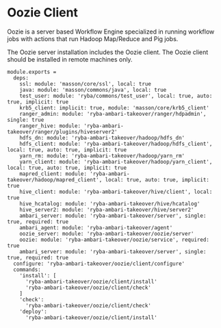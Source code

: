 
# Oozie Client

Oozie is a server based Workflow Engine specialized in running workflow jobs
with actions that run Hadoop Map/Reduce and Pig jobs.

The Oozie server installation includes the Oozie client. The Oozie client should
be installed in remote machines only.

    module.exports =
      deps:
        ssl: module: 'masson/core/ssl', local: true
        java: module: 'masson/commons/java', local: true
        test_user: module: 'ryba/commons/test_user', local: true, auto: true, implicit: true
        krb5_client: implicit: true, module: 'masson/core/krb5_client'
        ranger_admin: module: 'ryba-ambari-takeover/ranger/hdpadmin', single: true
        ranger_hive: module: 'ryba-ambari-takeover/ranger/plugins/hiveserver2'
        hdfs_dn: module: 'ryba-ambari-takeover/hadoop/hdfs_dn'
        hdfs_client: module: 'ryba-ambari-takeover/hadoop/hdfs_client', local: true, auto: true, implicit: true
        yarn_rm: module: 'ryba-ambari-takeover/hadoop/yarn_rm'
        yarn_client: module: 'ryba-ambari-takeover/hadoop/yarn_client', local: true, auto: true, implicit: true
        mapred_client: module: 'ryba-ambari-takeover/hadoop/mapred_client', local: true, auto: true, implicit: true
        hive_client: module: 'ryba-ambari-takeover/hive/client', local: true
        hive_hcatalog: module: 'ryba-ambari-takeover/hive/hcatalog'
        hive_server2: module: 'ryba-ambari-takeover/hive/server2'
        ambari_server: module: 'ryba-ambari-takeover/server', single: true, required: true
        ambari_agent: module: 'ryba-ambari-takeover/agent'
        oozie_server: module: 'ryba-ambari-takeover/oozie/server'
        oozie: module: 'ryba-ambari-takeover/oozie/service', required: true
        ambari_server: module: 'ryba-ambari-takeover/server', single: true, required: true
      configure: 'ryba-ambari-takeover/oozie/client/configure'
      commands:
        'install': [
          'ryba-ambari-takeover/oozie/client/install'
          'ryba-ambari-takeover/oozie/client/check'
        ]
        'check':
          'ryba-ambari-takeover/oozie/client/check'
        'deploy':
          'ryba-ambari-takeover/oozie/client/install'
